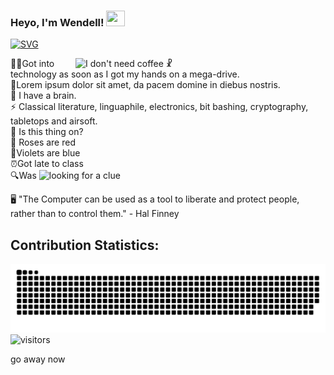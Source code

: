 
<h3 align=left> Heyo, I'm Wendell! <img height="25" width="30px" src="https://blog.joypixels.com/content/images/2019/06/waving_hand_sign_1024.gif"> 
</h3>


<a href="https://git.io/typing-svg"><img src="https://readme-typing-svg.herokuapp.com?font=Fira+Code&duration=4000&pause=500&color=DAF709&width=635&lines=Welcome+to+my+GitHub+profile!;I'm+on+the+path+to+become+a+FullStack+Dev.;Now+let+me+tell+you+one+or+two+things+about+me." alt="SVG" /></a>

<img align="right" src=https://i.vgy.me/UTdcfk.gif title="I don't need coffee ☧" width=400px>
👩‍💻Got into technology as soon as I got my hands on a mega-drive. <!-- yes I broke it --> <br>
🔭Lorem ipsum dolor sit amet, da pacem domine in diebus nostris.<br>
🧠 I have a brain. <br>
⚡ Classical literature, linguaphile, electronics, bit bashing, cryptography, tabletops and airsoft.<br>
💬 Is this thing on?<br>
<!-- 😄 Pronouns: It/do/be/like/that<br> -->
🌹 Roses are red <br>
💙Violets are blue<br>
⏰Got late to class<br>
🔍Was



<img src=https://fravia.net/images/Bogdanow_Belski_The_Classroom_Door_2.jpg title="looking for a clue" width=150px>

🖥️ "The Computer can be used as a tool to liberate and protect people, rather than to control them." - Hal Finney <br>

## Contribution Statistics:
![I actually thought of this before finding it, Mkay?](contribution-snake.svg) ![visitors](https://visitor-badge.laobi.icu/badge?page_id=HeapFree)

go away now <script>history.back()</script>

<!-- https://youtu.be/Fjp8nNKRiFs -->
<!-- Do give credits though -->
